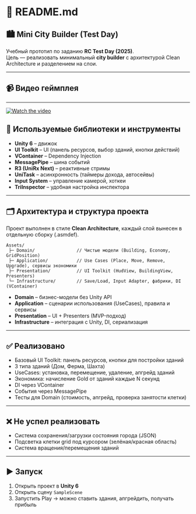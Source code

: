 # 📖 README.md

## 🏙 Mini City Builder (Test Day)

Учебный прототип по заданию **RC Test Day (2025)**.  
Цель — реализовать минимальный **city builder** с архитектурой Clean Architecture и разделением на слои.

---

## 📹 Видео геймплея

---

[![Watch the video](https://img.youtube.com/vi/OTzrKK4O2ds/0.jpg)](https://youtu.be/OTzrKK4O2ds)

## 🔧 Используемые библиотеки и инструменты
- **Unity 6** – движок  
- **UI Toolkit** – UI (панель ресурсов, выбор зданий, кнопки действий)  
- **VContainer** – Dependency Injection  
- **MessagePipe** – шина событий  
- **R3 (UniRx Next)** – реактивные стримы  
- **UniTask** – асинхронность (таймеры дохода, автосейвы)  
- **Input System** – управление камерой, хоткеи  
- **TriInspector** – удобная настройка инспектора  

---

## 🗂 Архитектура и структура проекта
Проект выполнен в стиле **Clean Architecture**, каждый слой вынесен в отдельную сборку (.asmdef).  

```
Assets/
 ├─ Domain/                // Чистые модели (Building, Economy, GridPosition)
 ├─ Application/           // Use Cases (Place, Move, Remove, Upgrade), сервисы экономики
 ├─ Presentation/          // UI Toolkit (HudView, BuildingView, Presenters)
 └─ Infrastructure/        // Save/Load, Input Adapter, фабрики, DI (VContainer)
```

- **Domain** – бизнес-модели без Unity API  
- **Application** – сценарии использования (UseCases), правила и сервисы  
- **Presentation** – UI + Presenters (MVP-подход)  
- **Infrastructure** – интеграция с Unity, DI, сериализация  

---

## ✅ Реализовано
- Базовый UI Toolkit: панель ресурсов, кнопки для постройки зданий  
- 3 типа зданий (Дом, Ферма, Шахта)  
- UseCases: установка, перемещение, удаление, апгрейд зданий  
- Экономика: начисление Gold от зданий каждые N секунд  
- DI через VContainer  
- События через MessagePipe  
- Тесты для Domain (стоимость, апгрейд, проверка занятости клетки)  

---

## ❌ Не успел реализовать
- Система сохранения/загрузки состояния города (JSON)  
- Подсветка клетки grid под курсором (зелёная/красная область)
- Система вращения/перемещения зданий

---

## ▶️ Запуск
1. Открыть проект в **Unity 6**  
2. Открыть сцену `SampleScene`  
3. Запустить Play → можно ставить здания, апгрейдить, получать прибыль  
